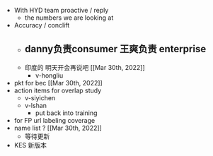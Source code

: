- With HYD team proactive / reply
	- the numbers we are looking at
- Accuracy / conclift
	- danny负责consumer  王爽负责 enterprise
		-
	- 印度的 明天开会再说吧 [[Mar 30th, 2022]]
		- v-hongliu
- pkt for bec [[Mar 30th, 2022]]
- action items for overlap study
	- v-siyichen
	- v-lshan
		- put back into training
- for FP url labeling coverage
- name list ? [[Mar 30th, 2022]]
	- 等待更新
- KES 新版本